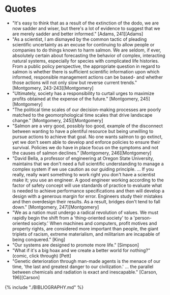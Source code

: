 # Quotes

* "It's easy to think that as a result of the extinction of the dodo, we are now sadder and wiser, but there's a lot of evidence to suggest that we are merely sadder and better informed." [Adams, 241][Adams]
* "As a scientist, I am dismayed by the common tactic of pleading scientific uncertainty as an excuse for continuing to allow people or companies to do things known to harm salmon. We are seldom, if ever, absolutely certain about forecasting the behavior of complex, interacting natural systems, especially for species with complicated life histories. From a public policy perspective, the appropriate question in regard to salmon is whether there is sufficient scientific information upon which informed, responsible management actions can be based- and whether those actions will not only slow but reverse current trends." [Montgomery, 243-243][Montgomery]
* "Ultimately, society has a responsibility to curtail urges to maximize profits obtained at the expense of the future." [Montgomery, 245][Montgomery]
* "The political time scales of our decision-making processes are poorly matched to the geomorphological time scales that drive landscape change." [Montgomery, 245][Montgomery]
* "Salmon are a very good, possibly too good, example of the disconnect between wanting to have a plentiful resource but being unwilling to pursue actions to achieve that goal. No one wants salmon to go extinct, yet we don't seem able to develop and enforce policies to ensure their survival. Policies we do have in place focus on the symptoms and not the causes of salmon declines." [Montgomery, 246][Montgomery]
* "David Bella, a professor of engineering at Oregon State University, maintains that we don't need a full scientific understanding to manage a complex system if we use caution as our guiding principle. ... If you really, really want something to work right you don't have a scientist make it; you use an engineer. A good engineer working according to the factor of safety concept will use standards of practice to evaluate what is needed to achieve performance specifications and then will develop a design with a generous margin for error. Engineers study their mistakes and then overdesign their results. As a result, bridges don't tend to fall down." [Montgomery, 247][Montgomery]
* "We as a nation must undergo a radical revolution of values. We must rapidly begin the shift from a 'thing-oriented society' to a 'person-oriented society.' When machines and computers, profit motives and property rights, are considered more important than people, the giant triplets of racism, extreme materialism, and militarism are incapable of being conquered." [King]
* "Our systems are designed to promote more life." [Simpson]
* "What if it's a big hoax and we create a better world for nothing?" (comic, click through) [Pett]
* "Genetic deterioration through man-made agents is the menace of our time, 'the last and greatest danger to our civilization.' ... the parallel between chemicals and radiation is exact and inescapable." [Carson, 196][Carson]

{% include "./BIBLIOGRAPHY.md" %}
